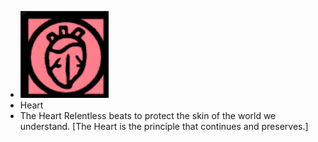 - ![image.png](../assets/image_1700901766696_0.png)
- Heart
- The Heart Relentless beats to protect the skin of the world we understand. [The Heart is the principle that continues and preserves.]